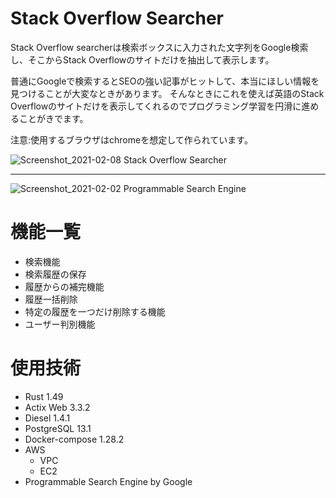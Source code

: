 # Stack Overflow Searcher

Stack Overflow searcherは検索ボックスに入力された文字列をGoogle検索し、そこからStack Overflowのサイトだけを抽出して表示します。

普通にGoogleで検索するとSEOの強い記事がヒットして、本当にほしい情報を見つけることが大変なときがあります。
そんなときにこれを使えば英語のStack Overflowのサイトだけを表示してくれるのでプログラミング学習を円滑に進めることがきでます。

注意:使用するブラウザはchromeを想定して作られています。

![Screenshot_2021-02-08 Stack Overflow Searcher](https://user-images.githubusercontent.com/66501033/107167188-87bdc200-69fb-11eb-9ccb-6cede2199372.png)

--------------------------------------------------------------------------------------------------------------------------

![Screenshot_2021-02-02 Programmable Search Engine](https://user-images.githubusercontent.com/66501033/106545995-c3651180-654d-11eb-8bf5-7dd72a642b88.png)

# 機能一覧
* 検索機能
* 検索履歴の保存
* 履歴からの補完機能
* 履歴一括削除
* 特定の履歴を一つだけ削除する機能
* ユーザー判別機能

# 使用技術
* Rust 1.49
* Actix Web 3.3.2
* Diesel 1.4.1
* PostgreSQL 13.1
* Docker-compose 1.28.2
* AWS
    * VPC
    * EC2
* Programmable Search Engine by Google
